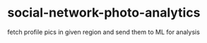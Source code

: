 # social-network-photo-analytics
fetch profile pics in given region and send them to ML for analysis

